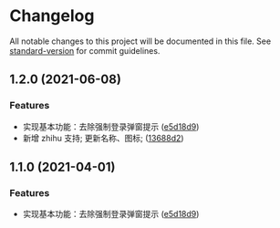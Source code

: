 # Changelog

All notable changes to this project will be documented in this file. See [standard-version](https://github.com/conventional-changelog/standard-version) for commit guidelines.

## 1.2.0 (2021-06-08)


### Features

* 实现基本功能：去除强制登录弹窗提示 ([e5d18d9](https://github.com/showmethecode9527/bye-forced-login/commit/e5d18d942c7280dc49f886eb65cc86f4c1e12976))
* 新增 zhihu 支持; 更新名称、图标; ([13688d2](https://github.com/showmethecode9527/bye-forced-login/commit/13688d20a34baa0a4cad24777ac36c1ab48903c6))

## 1.1.0 (2021-04-01)


### Features

* 实现基本功能：去除强制登录弹窗提示 ([e5d18d9](https://github.com/showmethecode9527/f_ck-csdn/commit/e5d18d942c7280dc49f886eb65cc86f4c1e12976))
